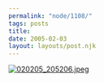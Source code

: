 ```yaml
---
permalink: "node/1108/"
tags: posts
title:   
date: 2005-02-03
layout: layouts/post.njk
---
```


[<img src="http://pics.livejournal.com/wasson/pic/00011q95" alt="020205_205206.jpeg" border="0" />][1]

 [1]: http://pics.livejournal.com/wasson/pic/00011q95/